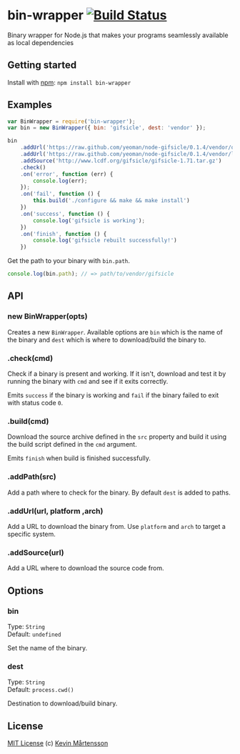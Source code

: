 # bin-wrapper [![Build Status](https://secure.travis-ci.org/kevva/bin-wrapper.png?branch=master)](http://travis-ci.org/kevva/bin-wrapper)

Binary wrapper for Node.js that makes your programs seamlessly available as local dependencies

## Getting started

Install with [npm](https://npmjs.org/package/bin-wrapper): `npm install bin-wrapper`

## Examples

```js
var BinWrapper = require('bin-wrapper');
var bin = new BinWrapper({ bin: 'gifsicle', dest: 'vendor' });

bin
    .addUrl('https://raw.github.com/yeoman/node-gifsicle/0.1.4/vendor/osx/gifsicle', 'darwin')
    .addUrl('https://raw.github.com/yeoman/node-gifsicle/0.1.4/vendor/linux/x64/gifsicle', 'linux', 'x64')
    .addSource('http://www.lcdf.org/gifsicle/gifsicle-1.71.tar.gz')
    .check()
    .on('error', function (err) {
        console.log(err);
    });
    .on('fail', function () {
        this.build('./configure && make && make install')
    })
    .on('success', function () {
        console.log('gifsicle is working');
    })
    .on('finish', function () {
        console.log('gifsicle rebuilt successfully!')
    })
```

Get the path to your binary with `bin.path`.

```js
console.log(bin.path); // => path/to/vendor/gifsicle
```

## API

### new BinWrapper(opts)

Creates a new `BinWrapper`. Available options are `bin` which is the name of the 
binary and `dest` which is where to download/build the binary to.

### .check(cmd)

Check if a binary is present and working. If it isn't, download and test it by 
running the binary with `cmd` and see if it exits correctly.

Emits `success` if the binary is working and `fail` if the binary failed to exit with 
status code `0`.

### .build(cmd)

Download the source archive defined in the `src` property and build it using the 
build script defined in the `cmd` argument.

Emits `finish` when build is finished successfully.

### .addPath(src)

Add a path where to check for the binary. By default `dest` is added to paths.

### .addUrl(url, platform ,arch)

Add a URL to download the binary from. Use `platform` and `arch` to target a 
specific system.

### .addSource(url)

Add a URL where to download the source code from.

## Options

### bin

Type: `String`  
Default: `undefined`

Set the name of the binary.

### dest

Type: `String`  
Default: `process.cwd()`

Destination to download/build binary.

## License

[MIT License](http://en.wikipedia.org/wiki/MIT_License) (c) [Kevin Mårtensson](http://kevinmartensson.com)
